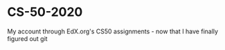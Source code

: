 # CS-50-2020
My account through EdX.org's CS50 assignments - now that I have finally figured out git

